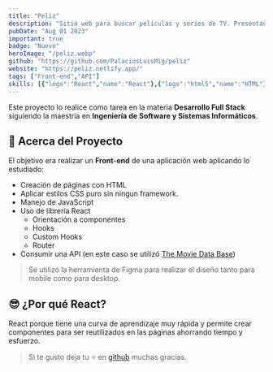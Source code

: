 ```yaml
---
title: "Peliz"
description: "Sitio web para buscar películas y series de TV. Presentando el tráiler, fecha de lanzamiento, género, tiempo de duración y la puntuación."
pubDate: "Aug 01 2023"
important: true
badge: "Nuevo"
heroImage: "/peliz.webp"
github: "https://github.com/PalaciosLuisMig/peliz"
website: "https://peliz.netlify.app/"
tags: ["Front-end","API"]
skills: [{"logo":"React","name":"React"},{"logo":"html5","name":"HTML"},{"logo":"css3","name":"CSS"},{"logo":"javascript","name":"JavaScript"},{"logo":"git","name":"Git"},{"logo":"github","name":"GitHub"},{"logo":"netlify","name":"Netlify"},{"logo":"figma","name":"Figma"}]
---
```


Este proyecto lo realice como tarea en la materia **Desarrollo Full Stack** siguiendo la maestría en **Ingeniería de Software y Sistemas Informáticos**.

## 🚀 Acerca del Proyecto

El objetivo era realizar un **Front-end** de una aplicación web aplicando lo estudiado:
- Creación de páginas con HTML
- Aplicar estilos CSS puro sin ningun framework.
- Manejo de JavaScript
- Uso de librería React
    - Orientación a componentes
    - Hooks
    - Custom Hooks
    - Router
- Consumir una API (en este caso se utilizó <a href="https://www.themoviedb.org" target="_blank">The Movie Data Base</a>)

> Se utilizó la herramienta de Figma para realizar el diseño tanto para mobile como para desktop.


## 😎 ¿Por qué React?

React porque tiene una curva de aprendizaje muy rápida y permite crear componentes para ser reutilizados en las páginas ahorrando tiempo y esfuerzo.

> Si te gusto deja tu ⭐ en <a href="https://github.com/PalaciosLuisMig/peliz" target="_blank">github</a> muchas gracias. 
